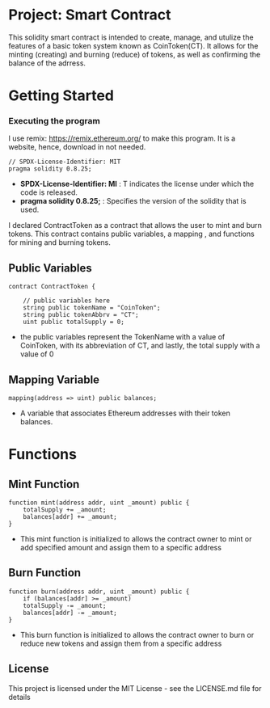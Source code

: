 
# Project: Smart Contract

This solidity smart contract is intended to create, manage, and utulize the features of a basic token system known as CoinToken(CT). It allows for the minting (creating) and burning (reduce) of tokens, as well as confirming the balance of the adrress. 

# Getting Started

### Executing the program 
 I use remix: https://remix.ethereum.org/ to make this program. It is a website, hence, download in not needed. 

```solidity
// SPDX-License-Identifier: MIT
pragma solidity 0.8.25;

```
- **SPDX-License-Identifier: MI** : T indicates the license under which the code is released.
- **pragma solidity 0.8.25;** : Specifies the version of the solidity that is used.

I declared ContractToken as a contract that allows the user to mint and burn tokens. This contract contains public variables, a mapping , and functions for mining and burning tokens. 

## Public Variables 
```solidity
contract ContractToken {

    // public variables here
    string public tokenName = "CoinToken";
    string public tokenAbbrv = "CT";
    uint public totalSupply = 0;
```
- the public variables represent the TokenName with a value of CoinToken, with its abbreviation of CT, and lastly, the total supply with a value of 0 

## Mapping Variable 
```solidity
mapping(address => uint) public balances;

```
- A variable that associates Ethereum addresses with their token balances.
  
# Functions

## Mint Function 

```solidity
function mint(address addr, uint _amount) public {
    totalSupply += _amount;  
    balances[addr] += _amount;
}
```
- This mint function is initialized to allows the contract owner to mint or add specified amount and assign them to a specific address

## Burn Function 
```solidity
function burn(address addr, uint _amount) public {
    if (balances[addr] >= _amount)
    totalSupply -= _amount;
    balances[addr] -= _amount;  
}
```
- This burn function is initialized to allows the contract owner to burn or reduce new tokens and assign them from a specific address 

## License
This project is licensed under the MIT License - see the LICENSE.md file for details

